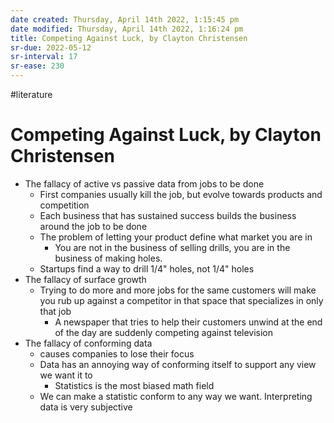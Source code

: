 ```yaml
---
date created: Thursday, April 14th 2022, 1:15:45 pm
date modified: Thursday, April 14th 2022, 1:16:24 pm
title: Competing Against Luck, by Clayton Christensen
sr-due: 2022-05-12
sr-interval: 17
sr-ease: 230
---
```


#literature

# Competing Against Luck, by Clayton Christensen


- The fallacy of active vs passive data from jobs to be done
	- First companies usually kill the job, but evolve towards products and competition
	- Each business that has sustained success builds the business around the job to be done
	- The problem of letting your product define what market you are in
		- You are not in the business of selling drills, you are in the business of making holes.
	- Startups find a way to drill 1/4" holes, not 1/4" holes
- The fallacy of surface growth
	- Trying to do more and more jobs for the same customers will make you rub up against a competitor in that space that specializes in only that job
		- A newspaper that tries to help their customers unwind at the end of the day are suddenly competing against television
- The fallacy of conforming data
	- causes companies to lose their focus
	- Data has an annoying way of conforming itself to support any view we want it to
		- Statistics is the most biased math field
	- We can make a statistic conform to any way we want. Interpreting data is very subjective